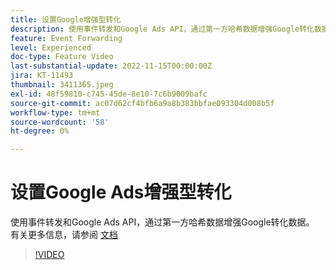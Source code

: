 ```yaml
---
title: 设置Google增强型转化
description: 使用事件转发和Google Ads API，通过第一方哈希数据增强Google转化数据。
feature: Event Forwarding
level: Experienced
doc-type: Feature Video
last-substantial-update: 2022-11-15T00:00:00Z
jira: KT-11493
thumbnail: 3411365.jpeg
exl-id: 48f59810-c745-45de-8e10-7c6b9009bafc
source-git-commit: ac07d62cf4bfb6a9a8b383bbfae093304d008b5f
workflow-type: tm+mt
source-wordcount: '58'
ht-degree: 0%

---
```


# 设置Google Ads增强型转化

使用事件转发和Google Ads API，通过第一方哈希数据增强Google转化数据。 有关更多信息，请参阅 [文档](https://experienceleague.adobe.com/docs/experience-platform/tags/extensions/adobe/google-ads-enhanced-conversions/overview.html)

>[!VIDEO](https://video.tv.adobe.com/v/3411365/?quality=12&learn=on)
